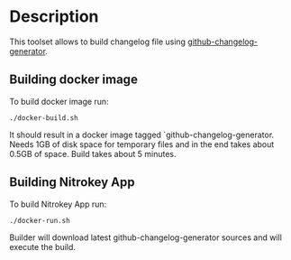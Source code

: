 # Description

This toolset allows to build changelog file using [github-changelog-generator](https://github.com/skywinder/github-changelog-generator).

## Building docker image
To build docker image run:
```
./docker-build.sh
```
It should result in a docker image tagged `github-changelog-generator. Needs 1GB of disk space for temporary files and in the end takes about 0.5GB of space.
Build takes about 5 minutes.

## Building Nitrokey App
To build Nitrokey App run:
```
./docker-run.sh
```
Builder will download latest github-changelog-generator sources and will execute the build.


